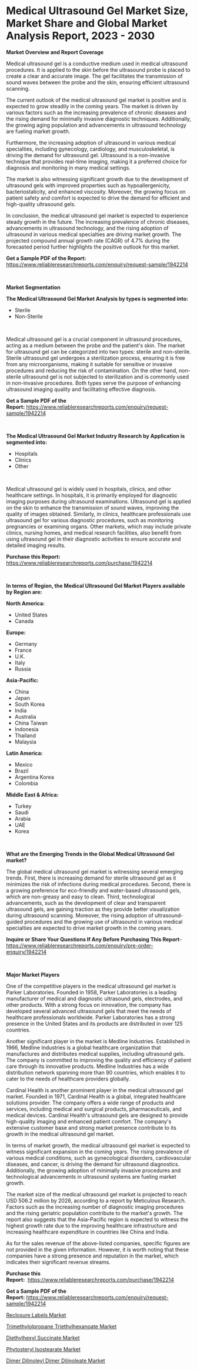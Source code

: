 <p><h1>Medical Ultrasound Gel Market Size, Market Share and Global Market Analysis Report, 2023 - 2030</h1></p><p><strong>Market Overview and Report Coverage</strong></p>
<p><p>Medical ultrasound gel is a conductive medium used in medical ultrasound procedures. It is applied to the skin before the ultrasound probe is placed to create a clear and accurate image. The gel facilitates the transmission of sound waves between the probe and the skin, ensuring efficient ultrasound scanning.</p><p>The current outlook of the medical ultrasound gel market is positive and is expected to grow steadily in the coming years. The market is driven by various factors such as the increasing prevalence of chronic diseases and the rising demand for minimally invasive diagnostic techniques. Additionally, the growing aging population and advancements in ultrasound technology are fueling market growth.</p><p>Furthermore, the increasing adoption of ultrasound in various medical specialties, including gynecology, cardiology, and musculoskeletal, is driving the demand for ultrasound gel. Ultrasound is a non-invasive technique that provides real-time imaging, making it a preferred choice for diagnosis and monitoring in many medical settings.</p><p>The market is also witnessing significant growth due to the development of ultrasound gels with improved properties such as hypoallergenicity, bacteriostaticity, and enhanced viscosity. Moreover, the growing focus on patient safety and comfort is expected to drive the demand for efficient and high-quality ultrasound gels.</p><p>In conclusion, the medical ultrasound gel market is expected to experience steady growth in the future. The increasing prevalence of chronic diseases, advancements in ultrasound technology, and the rising adoption of ultrasound in various medical specialties are driving market growth. The projected compound annual growth rate (CAGR) of 4.7% during the forecasted period further highlights the positive outlook for this market.</p></p>
<p><strong>Get a Sample PDF of the Report:</strong> <a href="https://www.reliableresearchreports.com/enquiry/request-sample/1942214">https://www.reliableresearchreports.com/enquiry/request-sample/1942214</a></p>
<p>&nbsp;</p>
<p><strong>Market Segmentation</strong></p>
<p><strong>The Medical Ultrasound Gel Market Analysis by types is segmented into:</strong></p>
<p><ul><li>Sterile</li><li>Non-Sterile</li></ul></p>
<p>&nbsp;</p>
<p><p>Medical ultrasound gel is a crucial component in ultrasound procedures, acting as a medium between the probe and the patient's skin. The market for ultrasound gel can be categorized into two types: sterile and non-sterile. Sterile ultrasound gel undergoes a sterilization process, ensuring it is free from any microorganisms, making it suitable for sensitive or invasive procedures and reducing the risk of contamination. On the other hand, non-sterile ultrasound gel is not subjected to sterilization and is commonly used in non-invasive procedures. Both types serve the purpose of enhancing ultrasound imaging quality and facilitating effective diagnosis.</p></p>
<p><strong>Get a Sample PDF of the Report:</strong>&nbsp;<a href="https://www.reliableresearchreports.com/enquiry/request-sample/1942214">https://www.reliableresearchreports.com/enquiry/request-sample/1942214</a></p>
<p>&nbsp;</p>
<p><strong>The Medical Ultrasound Gel Market Industry Research by Application is segmented into:</strong></p>
<p><ul><li>Hospitals</li><li>Clinics</li><li>Other</li></ul></p>
<p>&nbsp;</p>
<p><p>Medical ultrasound gel is widely used in hospitals, clinics, and other healthcare settings. In hospitals, it is primarily employed for diagnostic imaging purposes during ultrasound examinations. Ultrasound gel is applied on the skin to enhance the transmission of sound waves, improving the quality of images obtained. Similarly, in clinics, healthcare professionals use ultrasound gel for various diagnostic procedures, such as monitoring pregnancies or examining organs. Other markets, which may include private clinics, nursing homes, and medical research facilities, also benefit from using ultrasound gel in their diagnostic activities to ensure accurate and detailed imaging results.</p></p>
<p><strong>Purchase this Report:</strong>&nbsp; <a href="https://www.reliableresearchreports.com/purchase/1942214">https://www.reliableresearchreports.com/purchase/1942214</a></p>
<p>&nbsp;</p>
<p><strong>In terms of Region, the Medical Ultrasound Gel Market Players available by Region are:</strong></p>
<p>
    <p> <strong> North America: </strong>
        <ul>
            <li>United States</li>
            <li>Canada</li>
        </ul>
        </p> 
    <p> <strong> Europe: </strong>
        <ul>
            <li>Germany</li>
            <li>France</li>
            <li>U.K.</li>
            <li>Italy</li>
            <li>Russia</li>
        </ul>
        </p> 
    <p> <strong> Asia-Pacific: </strong>
        <ul>
            <li>China</li>
            <li>Japan</li>
            <li>South Korea</li>
            <li>India</li>
            <li>Australia</li>
            <li>China Taiwan</li>
            <li>Indonesia</li>
            <li>Thailand</li>
            <li>Malaysia</li>
        </ul>
        </p> 
    <p> <strong> Latin America: </strong>
        <ul>
            <li>Mexico</li>
            <li>Brazil</li>
            <li>Argentina Korea</li>
            <li>Colombia</li>
        </ul>
        </p> 
    <p> <strong> Middle East & Africa: </strong>
        <ul>
            <li>Turkey</li>
            <li>Saudi</li>
            <li>Arabia</li>
            <li>UAE</li>
            <li>Korea</li>
        </ul>
    </p>
    </p>
<p>&nbsp;</p>
<p><strong>What are the Emerging Trends in the Global Medical Ultrasound Gel market?</strong></p>
<p><p>The global medical ultrasound gel market is witnessing several emerging trends. First, there is increasing demand for sterile ultrasound gel as it minimizes the risk of infections during medical procedures. Second, there is a growing preference for eco-friendly and water-based ultrasound gels, which are non-greasy and easy to clean. Third, technological advancements, such as the development of clear and transparent ultrasound gels, are gaining traction as they provide better visualization during ultrasound scanning. Moreover, the rising adoption of ultrasound-guided procedures and the growing use of ultrasound in various medical specialties are expected to drive market growth in the coming years.</p></p>
<p><strong>Inquire or Share Your Questions If Any Before Purchasing This Report</strong>- <a href="https://www.reliableresearchreports.com/enquiry/pre-order-enquiry/1942214">https://www.reliableresearchreports.com/enquiry/pre-order-enquiry/1942214</a></p>
<p>&nbsp;</p>
<p><strong>Major Market Players</strong></p>
<p><p>One of the competitive players in the medical ultrasound gel market is Parker Laboratories. Founded in 1958, Parker Laboratories is a leading manufacturer of medical and diagnostic ultrasound gels, electrodes, and other products. With a strong focus on innovation, the company has developed several advanced ultrasound gels that meet the needs of healthcare professionals worldwide. Parker Laboratories has a strong presence in the United States and its products are distributed in over 125 countries.</p><p>Another significant player in the market is Medline Industries. Established in 1966, Medline Industries is a global healthcare organization that manufactures and distributes medical supplies, including ultrasound gels. The company is committed to improving the quality and efficiency of patient care through its innovative products. Medline Industries has a wide distribution network spanning more than 90 countries, which enables it to cater to the needs of healthcare providers globally.</p><p>Cardinal Health is another prominent player in the medical ultrasound gel market. Founded in 1971, Cardinal Health is a global, integrated healthcare solutions provider. The company offers a wide range of products and services, including medical and surgical products, pharmaceuticals, and medical devices. Cardinal Health's ultrasound gels are designed to provide high-quality imaging and enhanced patient comfort. The company's extensive customer base and strong market presence contribute to its growth in the medical ultrasound gel market.</p><p>In terms of market growth, the medical ultrasound gel market is expected to witness significant expansion in the coming years. The rising prevalence of various medical conditions, such as gynecological disorders, cardiovascular diseases, and cancer, is driving the demand for ultrasound diagnostics. Additionally, the growing adoption of minimally invasive procedures and technological advancements in ultrasound systems are fueling market growth.</p><p>The market size of the medical ultrasound gel market is projected to reach USD 506.2 million by 2026, according to a report by Meticulous Research. Factors such as the increasing number of diagnostic imaging procedures and the rising geriatric population contribute to the market's growth. The report also suggests that the Asia-Pacific region is expected to witness the highest growth rate due to the improving healthcare infrastructure and increasing healthcare expenditure in countries like China and India.</p><p>As for the sales revenue of the above-listed companies, specific figures are not provided in the given information. However, it is worth noting that these companies have a strong presence and reputation in the market, which indicates their significant revenue streams.</p></p>
<p><strong>Purchase this Report:</strong>&nbsp;&nbsp;<a href="https://www.reliableresearchreports.com/purchase/1942214">https://www.reliableresearchreports.com/purchase/1942214</a></p>
<p></p>
<p><strong>Get a Sample PDF of the Report:</strong>&nbsp;<a href="https://www.reliableresearchreports.com/enquiry/request-sample/1942214">https://www.reliableresearchreports.com/enquiry/request-sample/1942214</a></p>
<p><p><a href="https://github.com/abbypearson7765/Market-Research-Report-List-1/blob/main/reclosure-labels-market.md">Reclosure Labels Market</a></p><p><a href="https://github.com/dziulagalemab/Market-Research-Report-List-1/blob/main/trimethylolpropane-triethylhexanoate-market.md">Trimethylolpropane Triethylhexanoate Market</a></p><p><a href="https://github.com/amae102299/Market-Research-Report-List-1/blob/main/diethylhexyl-succinate-market.md">Diethylhexyl Succinate Market</a></p><p><a href="https://github.com/prosalinda88/Market-Research-Report-List-1/blob/main/phytosteryl-isostearate-market.md">Phytosteryl Isostearate Market</a></p><p><a href="https://github.com/jonneygiverf/Market-Research-Report-List-1/blob/main/dimer-dilinoleyl-dimer-dilinoleate-market.md">Dimer Dilinoleyl Dimer Dilinoleate Market</a></p></p>